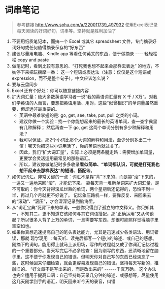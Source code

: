 # 词串笔记
> 参考链接 http://www.sohu.com/a/220011739_497932
使用Excel表记录每天阅读的好词好句，词串等。坚持就是胜利加油了

1. 不要用纸质笔记本，而搞一个 Excel 或其它 spreadsheet 文件，专门摘录好词好句或任何值得摘录保存的“好东西”
2. 建议尽量用电脑、Kindle app 等看任何英文的东西，便于做摘录 ---- 轻轻松松 copy and paste
3. 做笔记时，看到比较有意思的、“打死我也想不起来会那样去表达” 的地方，不妨停下来把玩揣摩一番：
   这一个短语或表达法（注意：仅仅是这个短语或 expression，而不是整个句子），中文应该怎么说？
4. 要与云盘同步
5. Excel 还有个好处：你可以随意链接内容
6. 扩大词汇量：绝大多数英语学习者一说“我的英语词汇量有 X 千 / X万”。对我们学英语的人而言，要想把英语用活、用对，这些“似曾相识”的单词量虽然重要，但却远非最重要的。
   * 英语中最难掌握的是: go, get, see, take, put, pull 之类的小词。
   * 建议你做一个实验：找一个你能想起来的最长的英语单词，查一查字典里有几种解释； 然后再查一下 go, get 这两个单词分别有多少种解释和用法？
   * 我可以保证，那2个小词比那个大词的解释和用法，至少分别多出二十倍！哪天你把这些小词用活了，你的英语也就过关了。 
   * 因此，我们“扩大词汇量”，实际上必须是两条腿走路：需要增加单词量，更要学会灵活运用最常见的那些语汇。
   * 所以，建议你做笔记时多多收录**看似简单、“单词都认识，可就是打死我也想不起来去那样表达”的短语、搭配**等。
7. 如何记词汇。非常关键的一点：词汇不是靠“背”下来的，而是靠“滚”下来的，一遍又一遍地来回“滚”，才能记下来。
   靠每天背一堆新单词来扩大词汇量，是不可取的：你今天背得滚瓜烂熟的单词，两个星期后还记得的，恐怕不到一半，再过几个月就更不好说了。
   记忆象压路机一样，要靠反复、来回来去的“滚动”、“滚压”，才会深深记录到脑海里。
8. 从“词汇宝典”死背下来的单词，一般你只得到了孤立的中文释义。你只知其一，不知其二，更不知道它该如何与其它词语搭配，那“正确运用”又从何谈起？所以很多人背了上万的单词，一旦需要写东西，却很可能照样觉得脑子里空空如也。
9. 如果你真想迅速提高自己的笔头表达能力，尤其是迅速减少各类语法、用词错误，那就 现学现用 ：每天听、读完后都写一个短小的综述、或自己的感想。刚摘下的词句，能用得上就马上派用场，写作的过程就又成了你词汇记忆过程的一个重要部分。当天写完后不必多检查：因为刚写的东西，还清晰地留在脑子里，这不便于你发现自己的错误。但明天你对自己写的东西已经淡忘了一些，这时候回来仔细检查，就会更容易发现自己的错误。坚持每天写新的，推敲旧的。
“好文章不是写出来的，而是改出来的” ------千真万确。
这个办法也完全适用于提高口语：自己坚持每天录几分钟的综述、或感想等，尽量使用这几天刚学到手的语汇，明天回来听今天的录音，纠错
